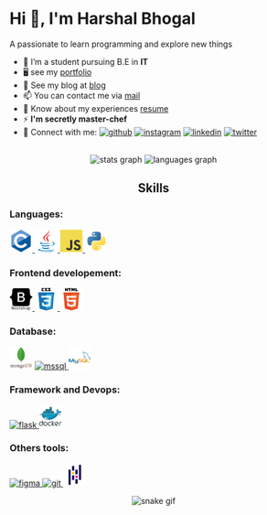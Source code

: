 # Hi 👋, I'm Harshal Bhogal
<!-- <img align="right" height="240" width="240" alt="" src="Photo/Circle.png" /> -->

A passionate to learn programming and explore new things


* 🌱 I’m a student pursuing B.E in **IT**
* 🖥️ see my [portfolio]( https://theharshal07.github.io/portfolio.github.io/)
* 📝 See my blog at [blog](https://thecodeharsh.blogspot.com/)
* 📫 You can contact me via [mail](mailto:harshalbhogal8@gmail.com)
* 📄 Know about my experiences [resume](https://drive.google.com/file/d/1quwQ59qvStN761Fnb2nj4QBDY7a4Bozf/view?usp=sharing)
* ⚡ **I'm secretly master-chef**
* 🍁 Connect with me: 
[<img src="https://img.icons8.com/nolan/240/github.png" alt='github' height='32'>](https://github.com/TheHarshal07) [<img src="https://img.icons8.com/nolan/240/instagram-new.png" alt='instagram' height='32'>](https://www.instagram.com/harshalbhogal07/) [<img src="https://img.icons8.com/nolan/240/linkedin.png" alt='linkedin' height='32'>](https://www.linkedin.com/in/harshal-bhogal-a5b3461b5/) [<img src="https://img.icons8.com/nolan/240/chrome.png" alt='twitter' height='32'>](https://twitter.com/Harshal7_8_2)<br /><br />

<div align="center">
  <img src="https://github-readme-stats.vercel.app/api?username=TheHarshal07&count_private=true&show_icons=true&include_all_commits=true&theme=react" height="160" alt="stats graph"  />

  <img src="https://github-readme-stats.vercel.app/api/top-langs/?username=TheHarshal07&theme=react&layout=compact&card_width=320&langs_count=5" height="160" alt="languages graph"  />

## Skills

<h3 align="left">Languages:</h3>
<p align="left"> <a href="https://www.cprogramming.com/" target="_blank" rel="noreferrer"> <img src="https://raw.githubusercontent.com/devicons/devicon/master/icons/c/c-original.svg" alt="c" width="40" height="40"/> </a> <a href="https://www.java.com" target="_blank" rel="noreferrer"> <img src="https://raw.githubusercontent.com/devicons/devicon/master/icons/java/java-original.svg" alt="java" width="40" height="40"/> </a> <a href="https://developer.mozilla.org/en-US/docs/Web/JavaScript" target="_blank" rel="noreferrer"> <img src="https://raw.githubusercontent.com/devicons/devicon/master/icons/javascript/javascript-original.svg" alt="javascript" width="40" height="40"/> </a> <a href="https://www.python.org" target="_blank" rel="noreferrer"> <img src="https://raw.githubusercontent.com/devicons/devicon/master/icons/python/python-original.svg" alt="python" width="40" height="40"/> </a> </p>
  
<h3 align="left">Frontend developement:</h3>
<p align="left"> <a href="https://getbootstrap.com" target="_blank" rel="noreferrer"> <img src="https://raw.githubusercontent.com/devicons/devicon/master/icons/bootstrap/bootstrap-plain-wordmark.svg" alt="bootstrap" width="40" height="40"/> </a> <a href="https://www.w3schools.com/css/" target="_blank" rel="noreferrer"> <img src="https://raw.githubusercontent.com/devicons/devicon/master/icons/css3/css3-original-wordmark.svg" alt="css3" width="40" height="40"/> </a> <a href="https://www.w3.org/html/" target="_blank" rel="noreferrer"> <img src="https://raw.githubusercontent.com/devicons/devicon/master/icons/html5/html5-original-wordmark.svg" alt="html5" width="40" height="40"/> </a> </p>
 
<h3 align="left">Database:</h3>
 <p align="left"><img src="https://raw.githubusercontent.com/devicons/devicon/master/icons/mongodb/mongodb-original-wordmark.svg" alt="mongodb" width="40" height="40"/> </a> <a href="https://www.microsoft.com/en-us/sql-server" target="_blank" rel="noreferrer"> <img src="https://www.svgrepo.com/show/303229/microsoft-sql-server-logo.svg" alt="mssql" width="40" height="40"/> </a> <a href="https://www.mysql.com/" target="_blank" rel="noreferrer"> <img src="https://raw.githubusercontent.com/devicons/devicon/master/icons/mysql/mysql-original-wordmark.svg" alt="mysql" width="40" height="40"/> </a> </p>
  
<h3 align="left">Framework and Devops:</h3>
<p align="left">
<a href="https://flask.palletsprojects.com/" target="_blank" rel="noreferrer"> <img src="https://www.vectorlogo.zone/logos/pocoo_flask/pocoo_flask-icon.svg" alt="flask" width="40" height="40"/> </a>
<img src="https://raw.githubusercontent.com/devicons/devicon/master/icons/docker/docker-original-wordmark.svg" alt="docker" width="40" height="40"/> </a> </p>

<h3 align="left">Others tools:</h3>
<p align="left"> <a href="https://www.figma.com/" target="_blank" rel="noreferrer"> <img src="https://www.vectorlogo.zone/logos/figma/figma-icon.svg" alt="figma" width="40" height="40"/> </a> <a href="https://git-scm.com/" target="_blank" rel="noreferrer"> <img src="https://www.vectorlogo.zone/logos/git-scm/git-scm-icon.svg" alt="git" width="40" height="40"/> </a> <a href="https://www.mongodb.com/" target="_blank" rel="noreferrer"> <a href="https://pandas.pydata.org/" target="_blank" rel="noreferrer"> <img src="https://raw.githubusercontent.com/devicons/devicon/2ae2a900d2f041da66e950e4d48052658d850630/icons/pandas/pandas-original.svg" alt="pandas" width="40" height="40"/> </a> </p>


<div align="center">

![snake gif](https://github.com/TheHarshal07/TheHarshal07/blob/output/github-contribution-grid-snake.gif)
</div>
 
 


 
